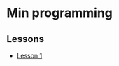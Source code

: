 # Min programming

## Lessons

- [Lesson 1](https://github.com/EmilOJ/chimi_programming/tree/master/lessons/01)
